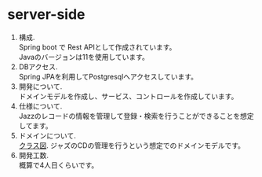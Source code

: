 # server-side
1. 構成.   
Spring boot で Rest APIとして作成されています。  
Javaのバージョンは11を使用しています。
1. DBアクセス.   
Spring JPAを利用してPostgresqlへアクセスしています。
1. 開発について.   
ドメインモデルを作成し、サービス、コントロールを作成しています。
1. 仕様について.   
Jazzのレコードの情報を管理して登録・検索を行うことができることを想定してます。
1. ドメインについて.   
[クラス図](./demo/doc/Class.png). 
ジャズのCDの管理を行うという想定でのドメインモデルです。
1. 開発工数.   
概算で4人日くらいです。
